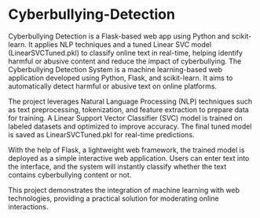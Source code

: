 # Cyberbullying-Detection
Cyberbullying Detection is a Flask-based web app using Python and scikit-learn. It applies NLP techniques and a tuned Linear SVC model (LinearSVCTuned.pkl) to classify online text in real-time, helping identify harmful or abusive content and reduce the impact of cyberbullying.
The Cyberbullying Detection System is a machine learning-based web application developed using Python, Flask, and scikit-learn. It aims to automatically detect harmful or abusive text on online platforms.

The project leverages Natural Language Processing (NLP) techniques such as text preprocessing, tokenization, and feature extraction to prepare data for training. A Linear Support Vector Classifier (SVC) model is trained on labeled datasets and optimized to improve accuracy. The final tuned model is saved as LinearSVCTuned.pkl for real-time predictions.

With the help of Flask, a lightweight web framework, the trained model is deployed as a simple interactive web application. Users can enter text into the interface, and the system will instantly classify whether the text contains cyberbullying content or not.

This project demonstrates the integration of machine learning with web technologies, providing a practical solution for moderating online interactions.
